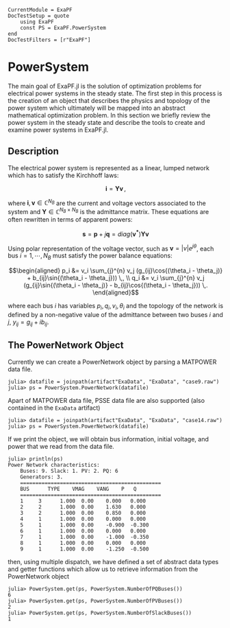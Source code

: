 ```@meta
CurrentModule = ExaPF
DocTestSetup = quote
    using ExaPF
    const PS = ExaPF.PowerSystem
end
DocTestFilters = [r"ExaPF"]
```

# PowerSystem

The main goal of ExaPF.jl is the solution of optimization problems for electrical power systems in the steady state. The first step in this process is the creation of an object that describes the physics and topology of the power system which ultimately will be mapped into an abstract mathematical optimization problem. In this section we briefly review the power system in the steady state and describe the tools to create and examine power systems in ExaPF.jl.

## Description

The electrical power system is represented as a linear, lumped network which has to satisfy the Kirchhoff laws:

```math
    \bm{i} = \bm{Y}\bm{v} \,,
```

where $\bm{i}, \bm{v} \in \mathbb{C}^{N_B}$ are the current and voltage
vectors associated to the system and $\bm{Y} \in \mathbb{C}^{N_B \times N_B}$
is the admittance matrix. These equations are often rewritten in terms of apparent powers:

```math
    \bm{s} = \bm{p} + j\bm{q} = \textit{diag}(\bm{v^*}) \bm{Y}\bm{v}
```

Using polar representation of the voltage vector, such as $\bm{v} = |v|e^{j \theta}$,
each bus $i=1, \cdots, N_B$  must satisfy the power balance equations:

```math
\begin{aligned}
    p_i &= v_i \sum_{j}^{n} v_j (g_{ij}\cos{(\theta_i - \theta_j)} + b_{ij}\sin{(\theta_i - \theta_j})) \,, \\
    q_i &= v_i \sum_{j}^{n} v_j (g_{ij}\sin{(\theta_i - \theta_j)} - b_{ij}\cos{(\theta_i - \theta_j})) \,.
\end{aligned}
```

where each bus $i$ has variables $p_i, q_i, v_i, \theta_i$ and the topology
of the network is defined by a non-negative value of the admittance between
two buses $i$ and $j$, $y_{ij} = g_{ij} + ib_{ij}$.

## The PowerNetwork Object

Currently we can create a PowerNetwork object by parsing a MATPOWER data file.

```julia-repl
julia> datafile = joinpath(artifact"ExaData", "ExaData", "case9.raw")
julia> ps = PowerSystem.PowerNetwork(datafile)
```
Apart of MATPOWER data file, PSSE data file are also supported (also contained in the `ExaData` artifact)
```julia-repl
julia> datafile = joinpath(artifact"ExaData", "ExaData", "case14.raw")
julia> ps = PowerSystem.PowerNetwork(datafile)
```

If we print the object, we will obtain bus information, initial voltage, and power that we read from the data file.

```julia-repl
julia> println(ps)
Power Network characteristics:
    Buses: 9. Slack: 1. PV: 2. PQ: 6
    Generators: 3.
    ==============================================
    BUS      TYPE    VMAG    VANG    P   Q
    ==============================================
    1     3      1.000  0.00    0.000   0.000
    2     2      1.000  0.00    1.630   0.000
    3     2      1.000  0.00    0.850   0.000
    4     1      1.000  0.00    0.000   0.000
    5     1      1.000  0.00    -0.900  -0.300
    6     1      1.000  0.00    0.000   0.000
    7     1      1.000  0.00    -1.000  -0.350
    8     1      1.000  0.00    0.000   0.000
    9     1      1.000  0.00    -1.250  -0.500
```

then, using multiple dispatch, we have defined a set of abstract data types and getter functions which allow us to retrieve information from the PowerNetwork object

```julia-repl
julia> PowerSystem.get(ps, PowerSystem.NumberOfPQBuses())
6
julia> PowerSystem.get(ps, PowerSystem.NumberOfPVBuses())
2
julia> PowerSystem.get(ps, PowerSystem.NumberOfSlackBuses())
1
```
